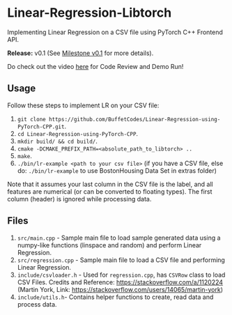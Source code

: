 # Linear-Regression-Libtorch

Implementing Linear Regression on a CSV file using PyTorch C++ Frontend API.

**Release:** v0.1 (See <a href="https://github.com/BuffetCodes/Linear-Regression-using-PyTorch-CPP/milestones">Milestone v0.1</a> for more details).

Do check out the video <a href="https://www.youtube.com/watch?v=6raFznPFy2Y">here</a> for Code Review and Demo Run!

## Usage

Follow these steps to implement LR on your CSV file:

1. `git clone https://github.com/BuffetCodes/Linear-Regression-using-PyTorch-CPP.git`.
2. `cd Linear-Regression-using-PyTorch-CPP`.
3. `mkdir build/ && cd build/`.
4. `cmake -DCMAKE_PREFIX_PATH=<absolute_path_to_libtorch> ..`
5. `make`.
6. `./bin/lr-example <path to your csv file>` (if you have a CSV file, else do: `./bin/lr-example` to use BostonHousing Data Set in extras folder)

Note that it assumes your last column in the CSV file is the label, and all features are numerical (or can be converted to floating types). The first column (header) is ignored while processing data.

## Files

1. `src/main.cpp` - Sample main file to load sample generated data using a numpy-like functions (linspace and random) and perform Linear Regression.
2. `src/regression.cpp` - Sample main file to load a CSV file and performing Linear Regression.
3. `include/csvloader.h` - Used for `regression.cpp`, has `CSVRow` class to load CSV Files. Credits and Reference: https://stackoverflow.com/a/1120224 (Martin York, Link: https://stackoverflow.com/users/14065/martin-york)
4. `include/utils.h`- Contains helper functions to create, read data and process data.
